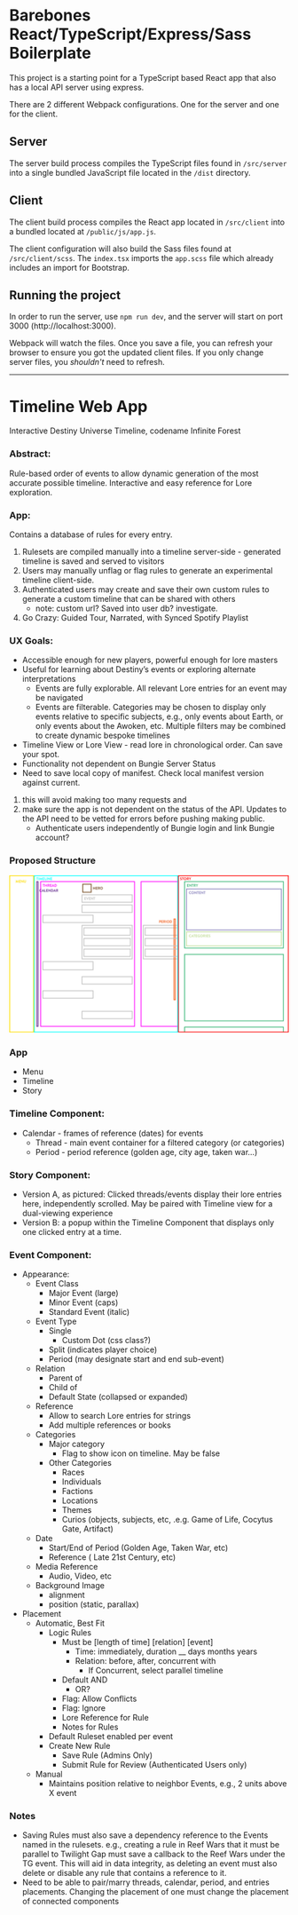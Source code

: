 # Barebones React/TypeScript/Express/Sass Boilerplate
This project is a starting point for a TypeScript based React app that also has a local API server using express.

There are 2 different Webpack configurations. One for the server and one for the client.

## Server
The server build process compiles the TypeScript files found in `/src/server` into a single bundled JavaScript file located in the `/dist` directory.

## Client
The client build process compiles the React app located in `/src/client` into a bundled located at `/public/js/app.js`.

The client configuration will also build the Sass files found at `/src/client/scss`. The `index.tsx` imports the `app.scss` file which already includes an import for Bootstrap.

## Running the project
In order to run the server, use `npm run dev`, and the server will start on port 3000 (http://localhost:3000).

Webpack will watch the files. Once you save a file, you can refresh your browser to ensure you got the updated client files. If you only change server files, you *shouldn't* need to refresh.

---

# Timeline Web App
Interactive Destiny Universe Timeline, codename Infinite Forest

### Abstract:
Rule-based order of events to allow dynamic generation of the most accurate possible timeline. Interactive and easy reference for Lore exploration.

### App:
Contains a database of rules for every entry.
1) Rulesets are compiled manually into a timeline server-side - generated timeline is saved and served to visitors
2) Users may manually unflag or flag rules to generate an experimental timeline client-side.
3) Authenticated users may create and save their own custom rules to generate a custom timeline that can be shared with others
	* note: custom url? Saved into user db? investigate.
4) Go Crazy: Guided Tour, Narrated, with Synced Spotify Playlist

### UX Goals:
* Accessible enough for new players, powerful enough for lore masters
* Useful for learning about Destiny’s events or exploring alternate interpretations
	* Events are fully explorable.  All relevant Lore entries for an event may be navigated
	* Events are filterable. Categories may be chosen to display only events relative to specific subjects, e.g., only events about Earth, or only events about the Awoken, etc. Multiple filters may be combined to create dynamic bespoke timelines
* Timeline View or Lore View - read lore in chronological order. Can save your spot.
* Functionality not dependent on Bungie Server Status
* Need to save local copy of manifest. Check local manifest version against current.
1) this will avoid making too many requests and
2) make sure the app is not dependent on the status of the API. Updates to the API need to be vetted for errors before pushing making public.
	* Authenticate users independently of Bungie login and link Bungie account?

### Proposed Structure
![Proposed Structure](/structure.jpg)

### App
* Menu
* Timeline
* Story

### Timeline Component:
* Calendar - frames of reference (dates) for events
	* Thread - main event container for a filtered category (or categories)
	* Period - period reference (golden age, city age, taken war…)

### Story Component:
* Version A, as pictured: Clicked threads/events display their lore entries here, independently scrolled.  May be paired with Timeline view for a dual-viewing experience
* Version B: a popup within the Timeline Component that displays only one clicked entry at a time.

### Event Component:
* Appearance:
	* Event Class
		* Major Event (large)
		* Minor Event (caps)
		* Standard Event (italic)
	* Event Type
		* Single
			* Custom Dot (css class?)
		* Split (indicates player choice)
		* Period (may designate start and end sub-event)
	* Relation
		* Parent of
		* Child of
		* Default State (collapsed or expanded)
	* Reference
		* Allow to search Lore entries for strings
		* Add multiple references or books
	* Categories
		* Major category
			* Flag to show icon on timeline. May be false
		* Other Categories
			* Races
			* Individuals
			* Factions
			* Locations
			* Themes
			* Curios (objects, subjects, etc, .e.g. Game of Life, Cocytus Gate, Artifact)
	* Date
		* Start/End of Period (Golden Age, Taken War, etc)
		* Reference ( Late 21st Century, etc)
	* Media Reference
		* Audio, Video, etc
	* Background Image
		* alignment
		* position (static, parallax)
* Placement
	* Automatic, Best Fit
		* Logic Rules
			* Must be [length of time] [relation] [event]
				* Time: immediately, duration __ days months years
				* Relation: before, after, concurrent with
					* If Concurrent, select parallel timeline
			* Default AND
				* OR?
			* Flag: Allow Conflicts
			* Flag: Ignore
			* Lore Reference for Rule
			* Notes for Rules
		* Default Ruleset enabled per event
		* Create New Rule
			* Save Rule (Admins Only)
			* Submit Rule for Review (Authenticated Users only)
	* Manual
		* Maintains position relative to neighbor Events, e.g., 2 units above X event

### Notes
* Saving Rules must also save a dependency reference to the Events named in the rulesets.  e.g., creating a rule in Reef Wars that it must be parallel to Twilight Gap must save a callback to the Reef Wars under the TG event. This will aid in data integrity, as deleting an event must also delete or disable any rule that contains a reference to it.
* Need to be able to pair/marry threads, calendar, period, and entries placements. Changing the placement of one must change the placement of connected components
